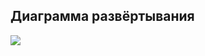## Диаграмма развёртывания

![](https://github.com/nastazys/trtpo-project-mygifts/blob/master/Documents/Diagrams/DeploymentDio/dio.png?raw=true)


